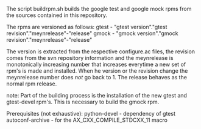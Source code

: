 The script buildrpm.sh builds the google test and google mock rpms from the sources contained in this repository.

The rpms are versioned as follows:
gtest - "gtest version"."gtest revision"."meynrelease"-"release"
gmock - "gmock version"."gmock revision"."meynrelease"-"release"

The version is extracted from the respective configure.ac files, the revision comes from the svn repository information
and the meynrelease is monotonically increasing number that increases everytime a new set of rpm's is made and installed.
When he version or the revision change the meynrelease number does *not* go back to 1.
The release behaves as the normal rpm release.

note: Part of the building process is the installation of the new gtest and gtest-devel rpm's. This is necessary to build
the gmock rpm.

Prerequisites (not exhaustive):
python-devel     - dependency of gtest
autoconf-archive - for the AX_CXX_COMPILE_STDCXX_11 macro

